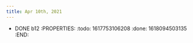 ```yaml
---
title: Apr 10th, 2021
---
```


- DONE b12
:PROPERTIES:
:todo: 1617753106208
:done: 1618094503135
:END:
